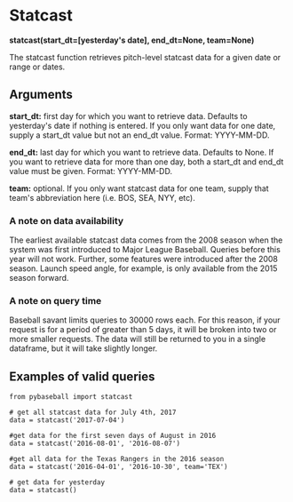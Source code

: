 # Statcast
__statcast(start_dt=[yesterday's date], end_dt=None, team=None)__

The statcast function retrieves pitch-level statcast data for a given date or range or dates. 

## Arguments
__start_dt:__ first day for which you want to retrieve data. Defaults to yesterday's date if nothing is entered. If you only want data for one date, supply a start_dt value but not an end_dt value. Format: YYYY-MM-DD. 

__end_dt:__ last day for which you want to retrieve data. Defaults to None. If you want to retrieve data for more than one day, both a start_dt and end_dt value must be given. Format: YYYY-MM-DD. 

__team:__ optional. If you only want statcast data for one team, supply that team's abbreviation here (i.e. BOS, SEA, NYY, etc).

### A note on data availability 
The earliest available statcast data comes from the 2008 season when the system was first introduced to Major League Baseball. Queries before this year will not work. Further, some features were introduced after the 2008 season. Launch speed angle, for example, is only available from the 2015 season forward. 

### A note on query time
Baseball savant limits queries to 30000 rows each. For this reason, if your request is for a period of greater than 5 days, it will be broken into two or more smaller requests. The data will still be returned to you in a single dataframe, but it will take slightly longer. 

## Examples of valid queries

~~~~
from pybaseball import statcast

# get all statcast data for July 4th, 2017
data = statcast('2017-07-04')

#get data for the first seven days of August in 2016
data = statcast('2016-08-01', '2016-08-07')

#get all data for the Texas Rangers in the 2016 season
data = statcast('2016-04-01', '2016-10-30', team='TEX')

# get data for yesterday
data = statcast()
~~~~